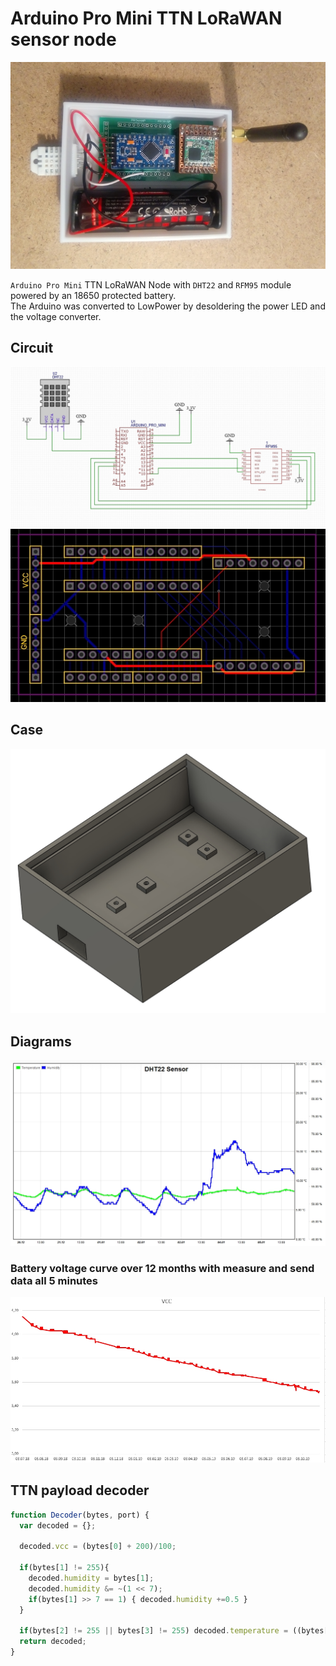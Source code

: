 # Arduino Pro Mini TTN LoRaWAN sensor node

<img src="img/case_open.jpg">

`Arduino Pro Mini` TTN LoRaWAN Node with `DHT22` and `RFM95` module powered by an 18650 protected battery.  
The Arduino was converted to LowPower by desoldering the power LED and the voltage converter.

## Circuit

<img src="img/circuit.jpg">
<img src="gerber/promini_rfm95.jpg">

## Case

<img src="img/case_3d.jpg">

## Diagrams 
<img src="img/value_plot.jpg">

### Battery voltage curve over 12 months with measure and send data all 5 minutes

<img src="img/vcc_plot.jpg">

## TTN payload decoder

```javascript
function Decoder(bytes, port) {
  var decoded = {};
  
  decoded.vcc = (bytes[0] + 200)/100;
  
  if(bytes[1] != 255){
    decoded.humidity = bytes[1]; 
    decoded.humidity &= ~(1 << 7);
    if(bytes[1] >> 7 == 1) { decoded.humidity +=0.5 }
  }
  
  if(bytes[2] != 255 || bytes[3] != 255) decoded.temperature = ((bytes[2]<<24>>16 | bytes[3]) / 10);
  return decoded;
}
```

